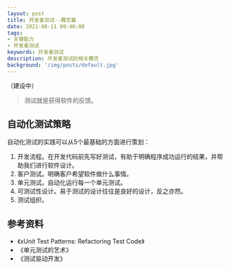 ```yaml
---
layout: post
title: 开发者测试--概念篇
date: 2021-08-11 09:40:00
tags:
- 关键能力
- 开发者测试
keywords: 开发者测试
description: 开发者测试的相关概念
background: '/img/posts/default.jpg'
---
```


（建设中）

> 测试就是获得软件的反馈。

## 自动化测试策略

自动化测试的实践可以从5个最基础的方面进行策划：

1. 开发流程。在开发代码前先写好测试，有助于明确程序成功运行的结果，并帮助我们进行软件设计。
2. 客户测试。明确客户希望软件做什么事情。
3. 单元测试。自动化运行每一个单元测试。
4. 可测试性设计。易于测试的设计往往是良好的设计，反之亦然。
5. 测试组织。

## 参考资料

- 《xUnit Test Patterns: Refactoring Test Code》
- 《单元测试的艺术》
- 《测试驱动开发》
